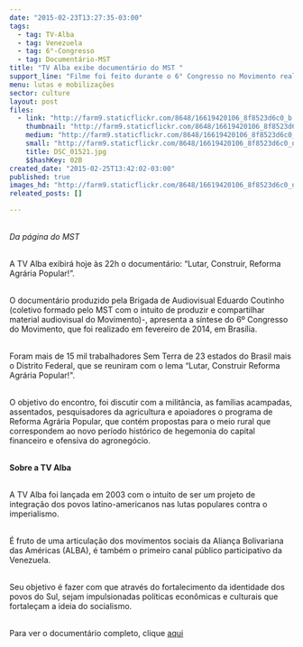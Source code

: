 ```yaml
---
date: "2015-02-23T13:27:35-03:00"
tags:
  - tag: TV-Alba
  - tag: Venezuela
  - tag: 6°-Congresso
  - tag: Documentário-MST
title: "TV Alba exibe documentário do MST "
support_line: "Filme foi feito durante o 6° Congresso no Movimento realizado em Brasília "
menu: lutas e mobilizações
sector: culture
layout: post
files:
  - link: "http://farm9.staticflickr.com/8648/16619420106_8f8523d6c0_b.jpg"
    thumbnail: "http://farm9.staticflickr.com/8648/16619420106_8f8523d6c0_t.jpg"
    medium: "http://farm9.staticflickr.com/8648/16619420106_8f8523d6c0_z.jpg"
    small: "http://farm9.staticflickr.com/8648/16619420106_8f8523d6c0_n.jpg"
    title: DSC_01521.jpg
    $$hashKey: 02B
created_date: "2015-02-25T13:42:02-03:00"
published: true
images_hd: "http://farm9.staticflickr.com/8648/16619420106_8f8523d6c0_n.jpg"
releated_posts: []

---
```

<p><br />
<em>Da p&aacute;gina do MST </em></p>

<p><br />
A TV Alba exibir&aacute; hoje &agrave;s 22h o document&aacute;rio: &ldquo;Lutar, Construir, Reforma Agr&aacute;ria Popular!&rdquo;.</p>

<p><br />
O document&aacute;rio produzido pela Brigada de Audiovisual Eduardo Coutinho (coletivo formado pelo MST com o intuito de produzir e compartilhar material audiovisual do Movimento)-, apresenta a s&iacute;ntese do 6&ordm; Congresso do Movimento, que foi realizado em fevereiro de 2014, em Bras&iacute;lia.</p>

<p><br />
Foram mais de 15 mil trabalhadores Sem Terra de 23 estados do Brasil mais o Distrito Federal, que se reuniram com o lema &ldquo;Lutar, Construir Reforma Agr&aacute;ria Popular!&quot;.</p>

<p><br />
O objetivo do encontro, foi discutir com a milit&acirc;ncia, as fam&iacute;lias acampadas, assentados, pesquisadores da agricultura e apoiadores o programa de Reforma Agr&aacute;ria Popular, que cont&eacute;m propostas para o meio rural que correspondem ao novo per&iacute;odo hist&oacute;rico de hegemonia do capital financeiro e ofensiva do agroneg&oacute;cio.</p>

<p><br />
<strong>Sobre a TV Alba</strong></p>

<p><br />
A TV Alba foi lan&ccedil;ada em 2003 com o intuito de ser um projeto de integra&ccedil;&atilde;o dos povos latino-americanos nas lutas populares contra o imperialismo.</p>

<p><br />
&Eacute; fruto de uma articula&ccedil;&atilde;o dos movimentos sociais da Alian&ccedil;a Bolivariana das Am&eacute;ricas (ALBA), &eacute; tamb&eacute;m o primeiro canal p&uacute;blico participativo da Venezuela.</p>

<p><br />
Seu objetivo &eacute; fazer com que atrav&eacute;s do fortalecimento da identidade dos povos do Sul, sejam impulsionadas pol&iacute;ticas econ&ocirc;micas e culturais que fortale&ccedil;am a ideia do socialismo.</p>

<p><br />
Para ver o document&aacute;rio completo, clique <a href="https://www.youtube.com/watch?v=mcPhrGPktJc">aqui </a></p>
